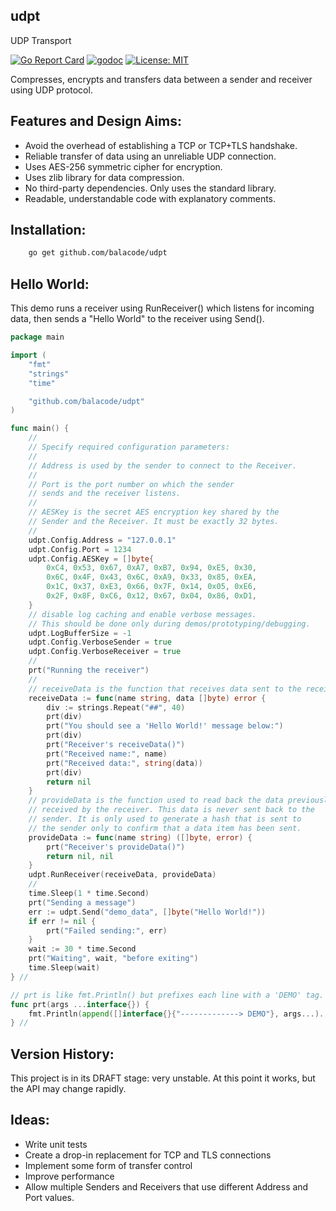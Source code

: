 ## udpt
UDP Transport

[![Go Report Card](https://goreportcard.com/badge/github.com/balacode/udpt)](https://goreportcard.com/report/github.com/balacode/udpt)
[![godoc](https://godoc.org/github.com/balacode/udpt?status.svg)](https://godoc.org/github.com/balacode/udpt)
[![License: MIT](https://img.shields.io/badge/License-MIT-blue.svg)](https://opensource.org/licenses/MIT)

Compresses, encrypts and transfers data between a sender and receiver using UDP protocol.

## Features and Design Aims:
- Avoid the overhead of establishing a TCP or TCP+TLS handshake.
- Reliable transfer of data using an unreliable UDP connection.
- Uses AES-256 symmetric cipher for encryption.
- Uses zlib library for data compression.
- No third-party dependencies. Only uses the standard library.
- Readable, understandable code with explanatory comments.

## Installation:

```bash
    go get github.com/balacode/udpt
```

## Hello World:

This demo runs a receiver using RunReceiver() which listens for incoming data,
then sends a "Hello World" to the receiver using Send().

```go
package main

import (
    "fmt"
    "strings"
    "time"

    "github.com/balacode/udpt"
)

func main() {
    //
    // Specify required configuration parameters:
    //
    // Address is used by the sender to connect to the Receiver.
    //
    // Port is the port number on which the sender
    // sends and the receiver listens.
    //
    // AESKey is the secret AES encryption key shared by the
    // Sender and the Receiver. It must be exactly 32 bytes.
    //
    udpt.Config.Address = "127.0.0.1"
    udpt.Config.Port = 1234
    udpt.Config.AESKey = []byte{
        0xC4, 0x53, 0x67, 0xA7, 0xB7, 0x94, 0xE5, 0x30,
        0x6C, 0x4F, 0x43, 0x6C, 0xA9, 0x33, 0x85, 0xEA,
        0x1C, 0x37, 0xE3, 0x66, 0x7F, 0x14, 0x05, 0xE6,
        0x2F, 0x8F, 0xC6, 0x12, 0x67, 0x04, 0x86, 0xD1,
    }
    // disable log caching and enable verbose messages.
    // This should be done only during demos/prototyping/debugging.
    udpt.LogBufferSize = -1
    udpt.Config.VerboseSender = true
    udpt.Config.VerboseReceiver = true
    //
    prt("Running the receiver")
    //
    // receiveData is the function that receives data sent to the receiver
    receiveData := func(name string, data []byte) error {
        div := strings.Repeat("##", 40)
        prt(div)
        prt("You should see a 'Hello World!' message below:")
        prt(div)
        prt("Receiver's receiveData()")
        prt("Received name:", name)
        prt("Received data:", string(data))
        prt(div)
        return nil
    }
    // provideData is the function used to read back the data previously
    // received by the receiver. This data is never sent back to the
    // sender. It is only used to generate a hash that is sent to
    // the sender only to confirm that a data item has been sent.
    provideData := func(name string) ([]byte, error) {
        prt("Receiver's provideData()")
        return nil, nil
    }
    udpt.RunReceiver(receiveData, provideData)
    //
    time.Sleep(1 * time.Second)
    prt("Sending a message")
    err := udpt.Send("demo_data", []byte("Hello World!"))
    if err != nil {
        prt("Failed sending:", err)
    }
    wait := 30 * time.Second
    prt("Waiting", wait, "before exiting")
    time.Sleep(wait)
} //                                                                        main

// prt is like fmt.Println() but prefixes each line with a 'DEMO' tag.
func prt(args ...interface{}) {
    fmt.Println(append([]interface{}{"-------------> DEMO"}, args...)...)
} //                                                                         prt
```

## Version History:
This project is in its DRAFT stage: very unstable. At this point it works, but the API may change rapidly.

## Ideas:
- Write unit tests
- Create a drop-in replacement for TCP and TLS connections
- Implement some form of transfer control
- Improve performance
- Allow multiple Senders and Receivers that use different Address and Port values.
